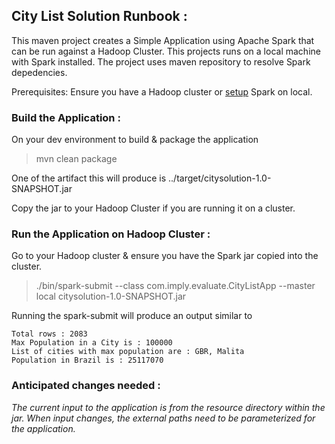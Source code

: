 ## **City List Solution Runbook :**

This maven project creates a Simple Application using Apache Spark that can be run against a Hadoop Cluster. This projects runs on a local machine with Spark installed.
The project uses maven repository to resolve Spark depedencies. 

Prerequisites:
Ensure you have a Hadoop cluster or [setup](https://www.tutorialspoint.com/apache_spark/apache_spark_installation.htm) Spark on local. 

### Build the Application :

On your dev environment to build & package the application

>mvn clean package

One of the artifact this will produce is ../target/citysolution-1.0-SNAPSHOT.jar

Copy the jar to your Hadoop Cluster if you are running it on a cluster.

### Run the Application on Hadoop Cluster :

Go to your Hadoop cluster & ensure you have the Spark jar copied into the cluster.

>./bin/spark-submit --class com.imply.evaluate.CityListApp --master local citysolution-1.0-SNAPSHOT.jar

Running the spark-submit will produce an output similar to

```
Total rows : 2083
Max Population in a City is : 100000
List of cities with max population are : GBR, Malita
Population in Brazil is : 25117070
```
### Anticipated changes needed :

_The current input to the application is from the resource directory within the jar. When input changes, the external paths need to be parameterized for the application._ 
